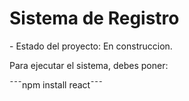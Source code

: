 <h1>Sistema de Registro</h1>
- Estado del proyecto: En construccion.

Para ejecutar el sistema, debes poner:

¯¯¯npm install react¯¯¯
